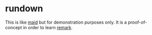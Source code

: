 # rundown

This is like [maid][] but for demonstration purposes only. It is a
proof-of-concept in order to learn [remark][].

[maid]: https://github.com/egoist/maid
[remark]: https://github.com/remarkjs/remark
